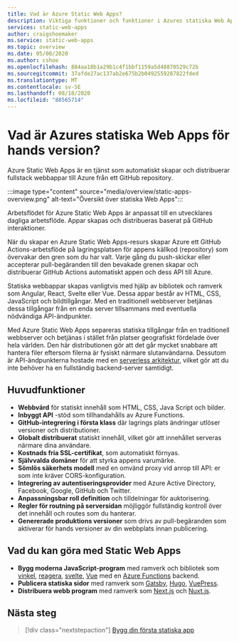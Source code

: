 ```yaml
---
title: Vad är Azure Static Web Apps?
description: Viktiga funktioner och funktioner i Azures statiska Web Apps.
services: static-web-apps
author: craigshoemaker
ms.service: static-web-apps
ms.topic: overview
ms.date: 05/08/2020
ms.author: cshoe
ms.openlocfilehash: 884aa18b1a29b1c4f1bbf1159a5d48870529c72b
ms.sourcegitcommit: 37afde27ac137ab2e675b2b0492559287822fded
ms.translationtype: MT
ms.contentlocale: sv-SE
ms.lasthandoff: 08/18/2020
ms.locfileid: "88565714"
---
```

# <a name="what-is-azure-static-web-apps-preview"></a>Vad är Azures statiska Web Apps för hands version?

Azure Static Web Apps är en tjänst som automatiskt skapar och distribuerar fullstack webbappar till Azure från ett GitHub repository.

:::image type="content" source="media/overview/static-apps-overview.png" alt-text="Översikt över statiska Web Apps":::

Arbetsflödet för Azure Static Web Apps är anpassat till en utvecklares dagliga arbetsflöde. Appar skapas och distribueras baserat på GitHub interaktioner.

När du skapar en Azure Static Web Apps-resurs skapar Azure ett GitHub Actions-arbetsflöde på lagringsplatsen för appens källkod (repository) som övervakar den gren som du har valt. Varje gång du push-skickar eller accepterar pull-begäranden till den bevakade grenen skapar och distribuerar GitHub Actions automatiskt appen och dess API till Azure.

Statiska webbappar skapas vanligtvis med hjälp av bibliotek och ramverk som Angular, React, Svelte eller Vue. Dessa appar består av HTML, CSS, JavaScript och bildtillgångar. Med en traditionell webbserver betjänas dessa tillgångar från en enda server tillsammans med eventuella nödvändiga API-ändpunkter.

Med Azure Static Web Apps separeras statiska tillgångar från en traditionell webbserver och betjänas i stället från platser geografiskt fördelade över hela världen. Den här distributionen gör att det går mycket snabbare att hantera filer eftersom filerna är fysiskt närmare slutanvändarna. Dessutom är API-ändpunkterna hostade med en [serverless arkitektur](../azure-functions/functions-overview.md), vilket gör att du inte behöver ha en fullständig backend-server samtidigt.

## <a name="key-features"></a>Huvudfunktioner

- **Webbvärd** för statiskt innehåll som HTML, CSS, Java Script och bilder.
- **Inbyggt API** -stöd som tillhandahålls av Azure Functions.
- **GitHub-integrering i första klass** där lagrings plats ändringar utlöser versioner och distributioner.
- **Globalt distribuerat** statiskt innehåll, vilket gör att innehållet serveras närmare dina användare.
- **Kostnads fria SSL-certifikat**, som automatiskt förnyas.
- **Självvalda domäner** för att styrka appens varumärke.
- **Sömlös säkerhets modell** med en omvänd proxy vid anrop till API: er som inte kräver CORS-konfiguration.
- **Integrering av autentiseringsprovider** med Azure Active Directory, Facebook, Google, GitHub och Twitter.
- **Anpassningsbar roll definition** och tilldelningar för auktorisering.
- **Regler för routning på serversidan** möjliggör fullständig kontroll över det innehåll och routes som du hanterar.
- **Genererade produktions versioner** som drivs av pull-begäranden som aktiverar för hands versioner av din webbplats innan publicering.

## <a name="what-you-can-do-with-static-web-apps"></a>Vad du kan göra med Static Web Apps

- **Bygg moderna JavaScript-program** med ramverk och bibliotek som [vinkel](getting-started.md?tabs=angular), [reagera](getting-started.md?tabs=react), [svelte](https://docs.microsoft.com/learn/modules/publish-app-service-static-web-app-api/), [Vue](getting-started.md?tabs=react) med en [Azure Functions](apis.md) backend.
- **Publicera statiska sidor** med ramverk som [Gatsby](publish-gatsby.md), [Hugo](publish-hugo.md), [VuePress](publish-vuepress.md).
- **Distribuera webb program** med ramverk som [Next.js](deploy-nextjs.md) och [Nuxt.js](deploy-nuxtjs.md).

## <a name="next-steps"></a>Nästa steg

> [!div class="nextstepaction"]
> [Bygg din första statiska app](getting-started.md)
